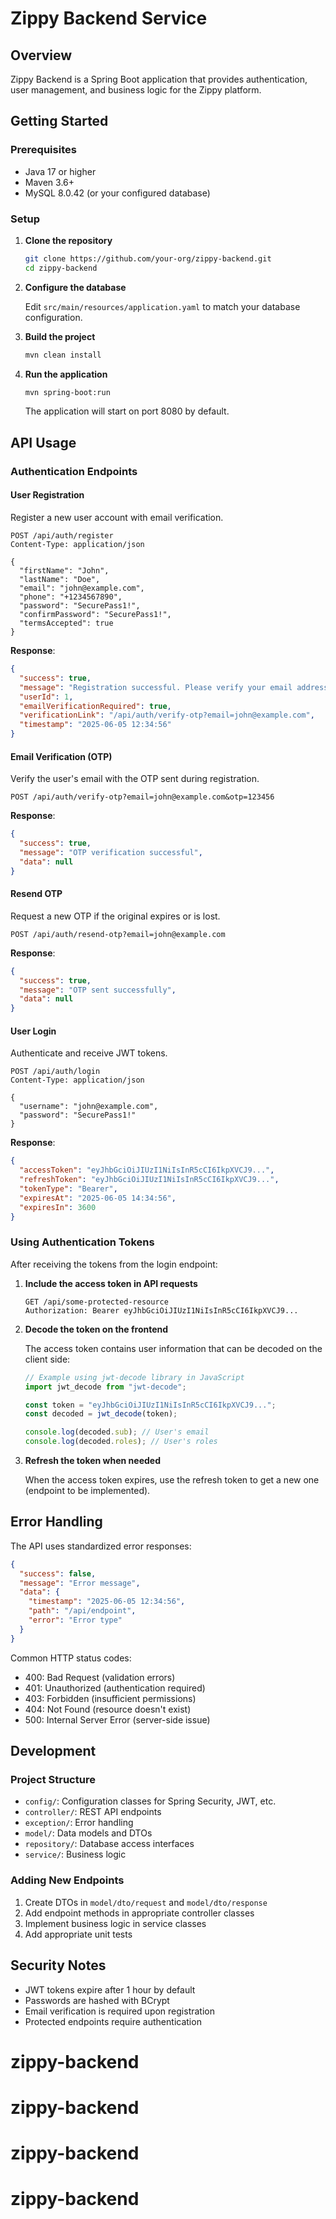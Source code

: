 # Zippy Backend Service

## Overview
Zippy Backend is a Spring Boot application that provides authentication, user management, and business logic for the Zippy platform.

## Getting Started

### Prerequisites
- Java 17 or higher
- Maven 3.6+
- MySQL 8.0.42 (or your configured database)

### Setup

1. **Clone the repository**
   ```bash
   git clone https://github.com/your-org/zippy-backend.git
   cd zippy-backend
   ```

2. **Configure the database**
   
   Edit `src/main/resources/application.yaml` to match your database configuration.

3. **Build the project**
   ```bash
   mvn clean install
   ```

4. **Run the application**
   ```bash
   mvn spring-boot:run
   ```

   The application will start on port 8080 by default.

## API Usage

### Authentication Endpoints

#### User Registration
Register a new user account with email verification.

```http
POST /api/auth/register
Content-Type: application/json

{
  "firstName": "John",
  "lastName": "Doe",
  "email": "john@example.com",
  "phone": "+1234567890",
  "password": "SecurePass1!",
  "confirmPassword": "SecurePass1!",
  "termsAccepted": true
}
```

**Response**:
```json
{
  "success": true,
  "message": "Registration successful. Please verify your email address.",
  "userId": 1,
  "emailVerificationRequired": true,
  "verificationLink": "/api/auth/verify-otp?email=john@example.com",
  "timestamp": "2025-06-05 12:34:56"
}
```

#### Email Verification (OTP)
Verify the user's email with the OTP sent during registration.

```http
POST /api/auth/verify-otp?email=john@example.com&otp=123456
```

**Response**:
```json
{
  "success": true,
  "message": "OTP verification successful",
  "data": null
}
```

#### Resend OTP
Request a new OTP if the original expires or is lost.

```http
POST /api/auth/resend-otp?email=john@example.com
```

**Response**:
```json
{
  "success": true,
  "message": "OTP sent successfully",
  "data": null
}
```

#### User Login
Authenticate and receive JWT tokens.

```http
POST /api/auth/login
Content-Type: application/json

{
  "username": "john@example.com",
  "password": "SecurePass1!"
}
```

**Response**:
```json
{
  "accessToken": "eyJhbGciOiJIUzI1NiIsInR5cCI6IkpXVCJ9...",
  "refreshToken": "eyJhbGciOiJIUzI1NiIsInR5cCI6IkpXVCJ9...",
  "tokenType": "Bearer",
  "expiresAt": "2025-06-05 14:34:56",
  "expiresIn": 3600
}
```

### Using Authentication Tokens

After receiving the tokens from the login endpoint:

1. **Include the access token in API requests**
   ```http
   GET /api/some-protected-resource
   Authorization: Bearer eyJhbGciOiJIUzI1NiIsInR5cCI6IkpXVCJ9...
   ```

2. **Decode the token on the frontend**
   
   The access token contains user information that can be decoded on the client side:
   ```javascript
   // Example using jwt-decode library in JavaScript
   import jwt_decode from "jwt-decode";
   
   const token = "eyJhbGciOiJIUzI1NiIsInR5cCI6IkpXVCJ9...";
   const decoded = jwt_decode(token);
   
   console.log(decoded.sub); // User's email
   console.log(decoded.roles); // User's roles
   ```

3. **Refresh the token when needed**
   
   When the access token expires, use the refresh token to get a new one (endpoint to be implemented).

## Error Handling

The API uses standardized error responses:

```json
{
  "success": false,
  "message": "Error message",
  "data": {
    "timestamp": "2025-06-05 12:34:56",
    "path": "/api/endpoint",
    "error": "Error type"
  }
}
```

Common HTTP status codes:
- 400: Bad Request (validation errors)
- 401: Unauthorized (authentication required)
- 403: Forbidden (insufficient permissions)
- 404: Not Found (resource doesn't exist)
- 500: Internal Server Error (server-side issue)

## Development

### Project Structure

- `config/`: Configuration classes for Spring Security, JWT, etc.
- `controller/`: REST API endpoints
- `exception/`: Error handling
- `model/`: Data models and DTOs
- `repository/`: Database access interfaces
- `service/`: Business logic

### Adding New Endpoints

1. Create DTOs in `model/dto/request` and `model/dto/response`
2. Add endpoint methods in appropriate controller classes
3. Implement business logic in service classes
4. Add appropriate unit tests

## Security Notes

- JWT tokens expire after 1 hour by default
- Passwords are hashed with BCrypt
- Email verification is required upon registration
- Protected endpoints require authentication
# zippy-backend
# zippy-backend
# zippy-backend
# zippy-backend
